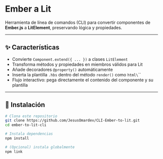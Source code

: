 #  Ember a Lit 

Herramienta de línea de comandos (CLI) para convertir componentes de **Ember.js** a **LitElement**, preservando lógica y propiedades.

---

## ✨ Características

- Convierte `Component.extend({ ... })` a clases `LitElement`
- Transforma métodos y propiedades en miembros válidos para Lit
- Añade decoradores `@property()` automáticamente
- Inserta la plantilla `.hbs` dentro del método `render()` como `html\`\``
- Flujo interactivo: pega directamente el contenido del componente y su plantilla

---

## 🚀 Instalación

```bash
# Clona este repositorio
git clone https://github.com/JesusOmardev/CLI-Ember-to-lit.git
cd ember-to-lit-cli

# Instala dependencias
npm install

# (Opcional) instala globalmente
npm link